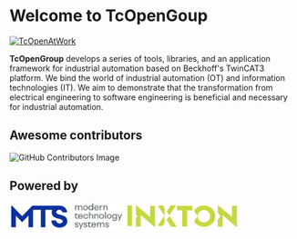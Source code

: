 # Welcome to TcOpenGoup

[![TcOpenAtWork](http://img.youtube.com/vi/dD_KXe4_uUQ/0.jpg)](https://www.youtube.com/watch?v=dD_KXe4_uUQ)

**TcOpenGroup** develops a series of tools, libraries, and an application framework for industrial automation based on Beckhoff's TwinCAT3 platform. We bind the world of industrial automation (OT) and information technologies (IT). We aim to demonstrate that the transformation from electrical engineering to software engineering is beneficial and necessary for industrial automation.

## Awesome contributors

![GitHub Contributors Image](https://contrib.rocks/image?repo=TcOpenGroup/TcOpen)

## Powered by

<div>
<img src="https://github.com/TcOpenGroup/.github/blob/dev/profile/assets/logo/mts-logo.png" alt="drawing" width="200"/>
<img src="https://github.com/TcOpenGroup/.github/blob/dev/profile/assets/logo/inxton.png" alt="drawing" width="200"/>
<div>  
